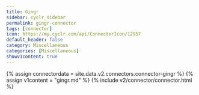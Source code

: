 ```yaml
---
title: Gingr
sidebar: cyclr_sidebar
permalink: gingr-connector
tags: [connector]
icon: https://my.cyclr.com/api/ConnectorIcon/12957
default_header: false
category: Miscellaneous
categories: [Miscellaneous]
showv1content: true
---
```

{% assign connectordata = site.data.v2.connectors.connector-gingr %}
{% assign v1content = "gingr.md" %}
{% include v2/connector/connector.html %}	